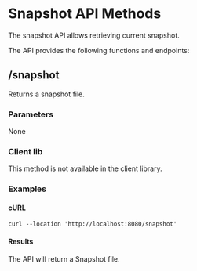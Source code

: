# Snapshot API Methods

The snapshot API allows retrieving current snapshot.

The API provides the following functions and endpoints:

##  /snapshot

Returns a snapshot file.

### Parameters

None

### Client lib 

This method is not available in the client library.


### Examples

#### cURL

```shell
curl --location 'http://localhost:8080/snapshot'
```

#### Results

The API will return a Snapshot file.